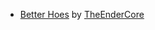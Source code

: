 - [Better Hoes](https://modrinth.com/datapack/better-hoes) by [TheEnderCore](https://modrinth.com/user/TheEnderCore)